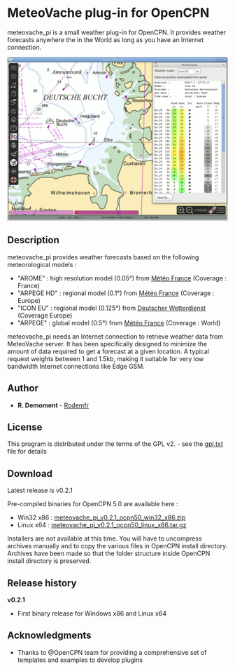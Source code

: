 # MeteoVache plug-in for OpenCPN

meteovache_pi is a small weather plug-in for OpenCPN. It provides weather forecasts anywhere the in the World as long as you have an Internet connection.

![Sample picture](files/meteovache_en_256.png)

## Description

meteovache_pi provides weather forecasts based on the following meteorological models :

- "AROME" : high resolution model (0.05°) from [Météo France](http://www.meteofrance.com) (Coverage : France)
- "ARPEGE HD" : regional model (0.1°) from [Météo France](http://www.meteofrance.com) (Coverage : Europe)
- "ICON EU" : regional model (0.125°) from [Deutscher Wetterdienst](https://www.dwd.de/EN) (Coverage Europe)
- "ARPEGE" : global model (0.5°) from [Météo France](http://www.meteofrance.com) (Coverage : World)

meteovache_pi needs an Internet connection to retrieve weather data from MeteoVache server. It has been specifically designed to minimize the amount of data required to get a forecast at a given location. A typical request weights between 1 and 1.5kb, making it suitable for very low bandwidth Internet connections like Edge GSM.

## Author

* **R. Demoment** - [Rodemfr](https://github.com/Rodemfr)

## License

This program is distributed under the terms of the GPL v2. - see the [gpl.txt](cmake/gpl.txt) file for details

## Download

Latest release is v0.2.1

Pre-compiled binaries for OpenCPN 5.0 are available here :

- Win32 x86 : [meteovache_pi_v0.2.1_ocpn50_win32_x86.zip](https://github.com/Rodemfr/meteovache_pi/raw/master/files/binaries/opencpn50/win32_x86/meteovache_pi_v0.2.1_ocpn50_win32_x86.zip)
- Linux x64 : [meteovache_pi_v0.2.1_ocpn50_linux_x86.tar.gz](https://github.com/Rodemfr/meteovache_pi/raw/master/files/binaries/opencpn50/linux_x64/meteovache_pi_v0.2.1_ocpn50_linux_x86.tar.gz)

Installers are not available at this time. You will have to uncompress archives manually and to copy the various files in OpenCPN install directory. Archives have been made so that the folder structure inside OpenCPN install directory is preserved.

## Release history

**v0.2.1**
* First binary release for Windows x86 and Linux x64

## Acknowledgments

* Thanks to @OpenCPN team for providing a comprehensive set of templates and examples to develop plugins

